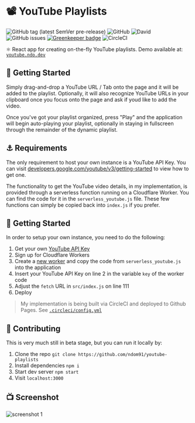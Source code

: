 # 📽️ YouTube Playlists

![GitHub tag (latest SemVer pre-release)](https://img.shields.io/github/tag-pre/ndom91/youtube-playlists.svg?&style=flat-square)
![GitHub](https://img.shields.io/github/license/ndom91/youtube-playlists.svg?style=flat-square)
![David](https://img.shields.io/david/ndom91/youtube-playlists.svg?style=flat-square)
![GitHub issues](https://img.shields.io/github/issues-raw/ndom91/youtube-playlists.svg?style=flat-square)
[![Greenkeeper badge](https://badges.greenkeeper.io/ndom91/youtube-playlists.svg?style=flat-square)](https://greenkeeper.io/)
![CircleCI](https://img.shields.io/circleci/build/github/ndom91/youtube-playlists.svg?style=flat-square)

⚛️ React app for creating on-the-fly YouTube playlists. Demo available at: [`youtube.ndo.dev`](https://youtube.ndo.dev)  

## 🏁 Getting Started

Simply drag-and-drop a YouTube URL / Tab onto the page and it will be added to the playlist. Optionally, it will also recognize YouTube URLs in your clipboard once you focus onto the page and ask if youd like to add the video.

Once you've got your playlist organized, press "Play" and the application will begin auto-playing your playlist, optionally in staying in fullscreen through the remainder of the dynamic playlist.

## ⚓ Requirements

The only requirement to host your own instance is a YouTube API Key. You can visit [developers.google.com/youtube/v3/getting-started](https://developers.google.com/youtube/v3/getting-started) to view how to get one.

The functionality to get the YouTube video details, in my implementation, is provided through a serverless function running on a Cloudflare Worker. You can find the code for it in the `serverless_youtube.js` file. These few functions can simply be copied back into `index.js` if you prefer.

## 👷 Getting Started

In order to setup your own instance, you need to do the following:

1. Get your own [YouTube API Key](https://developers.google.com/youtube/v3/getting-started)
2. Sign up for Cloudflare Workers
3. Create a [new worker](https://cloudflareworkers.com/) and copy the code from `serverless_youtube.js` into the application
4. Insert your YouTube API Key on line 2 in the variable `key` of the worker code
5. Adjust the `fetch` URL in `src/index.js` on line 111
6. Deploy  
> My implementation is being built via CircleCI and deployed to Github Pages. See [`.circleci/config.yml`](https://github.com/ndom91/youtube-playlists/blob/master/.circleci/config.yml)

## 🙏 Contributing

This is very much still in beta stage, but you can run it locally by:

1. Clone the repo `git clone https://github.com/ndom91/youtube-playlists`
2. Install dependencies `npm i`
3. Start dev server `npm start`
4. Visit `localhost:3000`

## 📺 Screenshot

![screenshot 1](https://imgur.com/OsuNEJi.gif)
